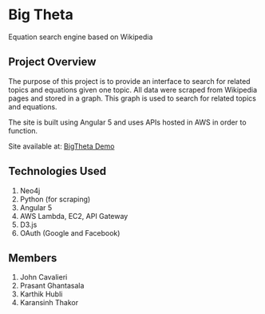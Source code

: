 
# Big Theta
Equation search engine based on Wikipedia

## Project Overview

The purpose of this project is to provide an interface to search for related topics and equations given one topic. All data were scraped from Wikipedia pages and stored in a graph. This graph is used to search for related topics and equations.

The site is built using Angular 5 and uses APIs hosted in AWS in order to function.

Site available at: <a href="http://jcavalieri.ddns.net">BigTheta Demo</a>

## Technologies Used
1. Neo4j
2. Python (for scraping)
3. Angular 5
4. AWS Lambda, EC2, API Gateway
5. D3.js
6. OAuth (Google and Facebook)

## Members

1. John Cavalieri
2. Prasant Ghantasala
3. Karthik Hubli
4. Karansinh Thakor

